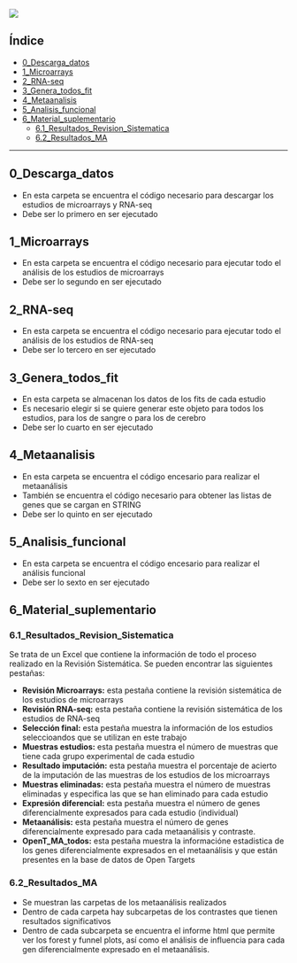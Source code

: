 ![](https://capsule-render.vercel.app/api?type=waving&height=300&color=gradient&&customColorList=3&text=TFM%20Gonzalo%20Antón%20Bernat&fontSize=60&textBg=false&desc=Identificación%20de%20genes%20específicos%20del%20sexo%20en%20el%20Trastorno%20del%20Espectro%20Autista&descAlignY=60&fontAlignY=30&reversal=false)

## Índice
- [0_Descarga_datos](#0_Descarga_datos)
- [1_Microarrays](#1_Microarrays)
- [2_RNA-seq](#2_RNA-seq)
- [3_Genera_todos_fit](#3_Genera_todos_fit)
- [4_Metaanalisis](#4_Metaanalisis)
- [5_Analisis_funcional](#5_Analisis_funcional)
- [6_Material_suplementario](#6_Material_suplementario)
    -  [6.1_Resultados_Revision_Sistematica](#61_Resultados_Revision_Sistematica)
    -  [6.2_Resultados_MA](#62_Resultados_MA)


<hr>

## 0_Descarga_datos

- En esta carpeta se encuentra el código necesario para descargar los estudios de microarrays y RNA-seq
- Debe ser lo primero en ser ejecutado


## 1_Microarrays

- En esta carpeta se encuentra el código necesario para ejecutar todo el análisis de los estudios de microarrays
- Debe ser lo segundo en ser ejecutado


## 2_RNA-seq

- En esta carpeta se encuentra el código necesario para ejecutar todo el análisis de los estudios de RNA-seq
- Debe ser lo tercero en ser ejecutado


## 3_Genera_todos_fit

- En esta carpeta se almacenan los datos de los fits de cada estudio
- Es necesario elegir si se quiere generar este objeto para todos los estudios, para los de sangre o para los de cerebro
- Debe ser lo cuarto en ser ejecutado


## 4_Metaanalisis

- En esta carpeta se encuentra el código encesario para realizar el metaanálisis
- También se encuentra el código necesario para obtener las listas de genes que se cargan en STRING
- Debe ser lo quinto en ser ejecutado


## 5_Analisis_funcional

- En esta carpeta se encuentra el código encesario para realizar el análisis funcional
- Debe ser lo sexto en ser ejecutado

## 6_Material_suplementario

### 6.1_Resultados_Revision_Sistematica

Se trata de un Excel que contiene la información de todo el proceso realizado en la Revisión Sistemática. Se pueden encontrar las siguientes pestañas:

- **Revisión Microarrays:** esta pestaña contiene la revisión sistemática de los estudios de microarrays
- **Revisión RNA-seq:** esta pestaña contiene la revisión sistemática de los estudios de RNA-seq
- **Selección final:** esta pestaña muestra la información de los estudios seleccioandos que se utilizan en este trabajo
- **Muestras estudios:** esta pestaña muestra el número de muestras que tiene cada grupo experimental de cada estudio
- **Resultado imputación:** esta pestaña muestra el porcentaje de acierto de la imputación de las muestras de los estudios de los microarrays
- **Muestras eliminadas:** esta pestaña muestra el número de muestras eliminadas y especifica las que se han eliminado para cada estudio
- **Expresión diferencial:** esta pestaña muestra el número de genes diferencialmente expresados para cada estudio (individual)
- **Metaanálisis:** esta pestaña muestra el número de genes diferencialmente expresado para cada metaanálisis y contraste.
- **OpenT_MA_todos:** esta pestaña muestra la informacióne estadistica de los genes diferencialmente expresados en el metaanálisis y que están presentes en la base de datos de Open Targets
  
### 6.2_Resultados_MA

- Se muestran las carpetas de los metaanálisis realizados
- Dentro de cada carpeta hay subcarpetas de los contrastes que tienen resultados significativos
- Dentro de cada subcarpeta se encuentra el informe html que permite ver los forest y funnel plots, así como el análisis de influencia para cada gen diferencialmente expresado en el metaanálisis.
